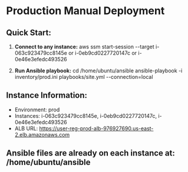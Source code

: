 # Production Manual Deployment

## Quick Start:

1. **Connect to any instance:**
   aws ssm start-session --target i-063c923479cc8145e or i-0eb9cd0227720147c or i-0e46e3efedc493526

2. **Run Ansible playbook:**
   cd /home/ubuntu/ansible
   ansible-playbook -i inventory/prod.ini playbooks/site.yml --connection=local

## Instance Information:
- Environment: prod
- Instances: i-063c923479cc8145e, i-0eb9cd0227720147c, i-0e46e3efedc493526
- ALB URL: https://user-reg-prod-alb-976927690.us-east-2.elb.amazonaws.com

## Ansible files are already on each instance at: /home/ubuntu/ansible

